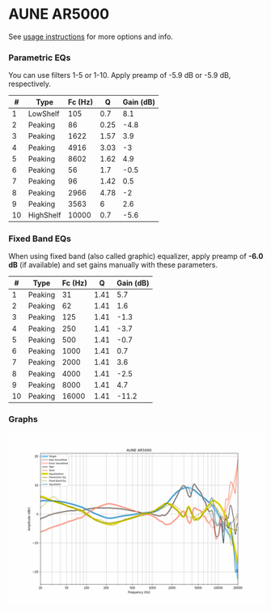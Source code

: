 # AUNE AR5000
See [usage instructions](https://github.com/jaakkopasanen/AutoEq#usage) for more options and info.

### Parametric EQs
You can use filters 1-5 or 1-10. Apply preamp of -5.9 dB or -5.9 dB, respectively.

|   # | Type      |   Fc (Hz) |    Q |   Gain (dB) |
|-----|-----------|-----------|------|-------------|
|   1 | LowShelf  |       105 | 0.7  |         8.1 |
|   2 | Peaking   |        86 | 0.25 |        -4.8 |
|   3 | Peaking   |      1622 | 1.57 |         3.9 |
|   4 | Peaking   |      4916 | 3.03 |        -3   |
|   5 | Peaking   |      8602 | 1.62 |         4.9 |
|   6 | Peaking   |        56 | 1.7  |        -0.5 |
|   7 | Peaking   |        96 | 1.42 |         0.5 |
|   8 | Peaking   |      2966 | 4.78 |        -2   |
|   9 | Peaking   |      3563 | 6    |         2.6 |
|  10 | HighShelf |     10000 | 0.7  |        -5.6 |

### Fixed Band EQs
When using fixed band (also called graphic) equalizer, apply preamp of **-6.0 dB** (if available) and set gains manually with these parameters.

|   # | Type    |   Fc (Hz) |    Q |   Gain (dB) |
|-----|---------|-----------|------|-------------|
|   1 | Peaking |        31 | 1.41 |         5.7 |
|   2 | Peaking |        62 | 1.41 |         1.6 |
|   3 | Peaking |       125 | 1.41 |        -1.3 |
|   4 | Peaking |       250 | 1.41 |        -3.7 |
|   5 | Peaking |       500 | 1.41 |        -0.7 |
|   6 | Peaking |      1000 | 1.41 |         0.7 |
|   7 | Peaking |      2000 | 1.41 |         3.6 |
|   8 | Peaking |      4000 | 1.41 |        -2.5 |
|   9 | Peaking |      8000 | 1.41 |         4.7 |
|  10 | Peaking |     16000 | 1.41 |       -11.2 |

### Graphs
![](./AUNE%20AR5000.png)
